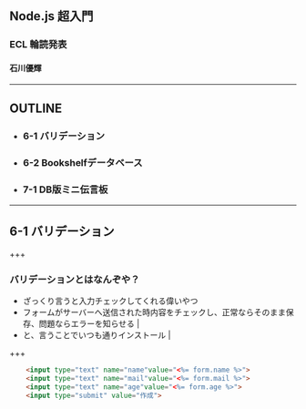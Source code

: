 ## Node.js 超入門

### ECL 輪読発表
#### 石川優輝

---

## OUTLINE

- ### 6-1 バリデーション
- ### 6-2 Bookshelfデータベース
- ### 7-1 DB版ミニ伝言板

---

## 6-1 バリデーション

+++

### バリデーションとはなんぞや？
- ざっくり言うと入力チェックしてくれる偉いやつ
- フォームがサーバーへ送信された時内容をチェックし、正常ならそのまま保存、問題ならエラーを知らせる |
- と、言うことでいつも通りインストール  |

+++

```html
    <input type="text" name="name"value="<%= form.name %>">
    <input type="text" name="mail"value="<%= form.mail %>">
    <input type="text" name="age"value="<%= form.age %>">
    <input type="submit" value="作成">
```
 
